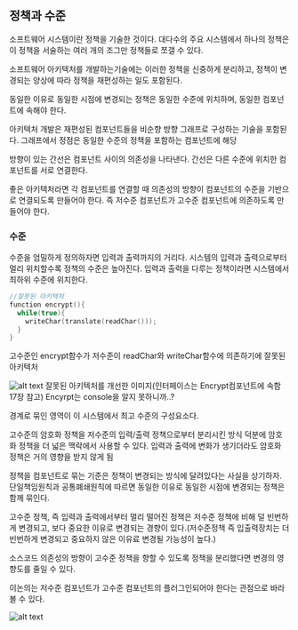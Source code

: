 ## 정책과 수준

소프트웨어 시스템이란 정책을 기술한 것이다. 대다수의 주요 시스템에서 하나의 정책은 이 정책을 서술하는 여러 개의 조그만 정책들로 쪼갤 수 있다.

소프트웨어 아키텍처를 개발하는기술에는 이러한 정책을 신중하게 분리하고, 정책이 변경되는 양상에 따라 정책을 재편성하는 일도 포함된다.

동일한 이유로 동일한 시점에 변경되는 정책은 동일한 수준에 위치하며, 동일한 컴포넌트에 속해야 한다.

아키텍처 개발은 재편성된 컴포넌트들을 비순향 방향 그래프로 구성하는 기술을 포함된다. 그래프에서 정점은 동일한 수준의 정책을 포함하는 컴포넌트에 해당

방향이 있는 간선은 컴포넌트 사이의 의존성을 나타낸다. 간선은 다른 수준에 위치한 컴포넌트를 서로 연결한다.

좋은 아키텍처라면 각 컴포넌트를 연결할 때 의존성의 방향이 컴포넌트의 수준을 기반으로 연결되도록 만들어야 한다. 즉 저수준 컴포넌트가 고수준 컴포넌트에 의존하도록 만들어야 한다.

### 수준

수준을 엄밀하게 정의하자면 입력과 출력까지의 거리다. 시스템의 입력과 출력으로부터 멀리 위치할수록 정책의 수준은 높아진다. 입력과 출력을 다루는 정책이라면 시스템에서 최하위 수준에 위치한다.

```c
//잘못된 아키텍처
function encrypt(){
  while(true){
    writeChar(translate(readChar()));
  }
}
```

고수준인 encrypt함수가 저수준이 readChar와 writeChar함수에 의존하기에 잘못된 아키텍처

![alt text](image/image-22.png)
잘못된 아키텍처를 개선한 이미지(인터페이스는 Encrypt컴포넌트에 속함 17장 참고) Encyrpt는 console을 알지 못하니까..?

경계로 묶인 영역이 이 시스템에서 최고 수준의 구성요소다.

고수준의 암호화 정책을 저수준의 입력/출력 정책으로부터 분리시킨 방식 덕분에 암호화 정책을 더 넓은 맥락에서 사용할 수 있다. 입력과 출력에 변화가 생기더라도 암호화 정책은 거의 영향을 받지 않게 됨

정책을 컴포넌트로 묶는 기준은 정책이 변경되는 방식에 달려있다는 사실을 상기하자.
단일책임원칙과 공통폐쇄원칙에 따르면 동일한 이유로 동일한 시점에 변경되는 정책은 함께 묶인다.

고수준 정책, 즉 입력과 출력에서부터 멀리 떨어진 정책은 저수준 정책에 비해 덜 빈번하게 변경되고, 보다 중요한 이유로 변경되는 경향이 있다.(저수준정책 즉 입출력장치는 더 빈번하게 변경되고 중요하지 않은 이유료 변경될 가능성이 높다.)

소스코드 의존성의 방향이 고수준 정책을 향할 수 있도록 정책을 분리했다면 변경의 영향도를 줄일 수 있다.

이논의는 저수준 컴포넌트가 고수준 컴포넌트의 플러그인되어야 한다는 관점으로 바라볼 수 있다.

![alt text](image/image-23.png)
